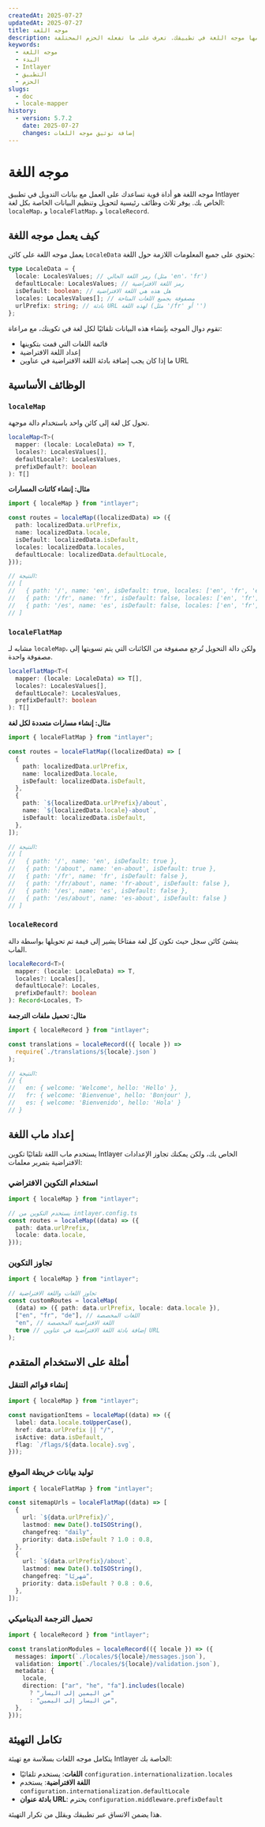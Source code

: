 ```yaml
---
createdAt: 2025-07-27
updatedAt: 2025-07-27
title: موجه اللغة
description: اكتشف كيف يعمل موجه اللغة. شاهد الخطوات التي يستخدمها موجه اللغة في تطبيقك. تعرف على ما تفعله الحزم المختلفة.
keywords:
  - موجه اللغة
  - البدء
  - Intlayer
  - التطبيق
  - الحزم
slugs:
  - doc
  - locale-mapper
history:
  - version: 5.7.2
    date: 2025-07-27
    changes: إضافة توثيق موجه اللغات
---
```


# موجه اللغة

موجه اللغة هو أداة قوية تساعدك على العمل مع بيانات التدويل في تطبيق Intlayer الخاص بك. يوفر ثلاث وظائف رئيسية لتحويل وتنظيم البيانات الخاصة بكل لغة: `localeMap`، و `localeFlatMap`، و `localeRecord`.

## كيف يعمل موجه اللغة

يعمل موجه اللغة على كائن `LocaleData` يحتوي على جميع المعلومات اللازمة حول اللغة:

```typescript
type LocaleData = {
  locale: LocalesValues; // رمز اللغة الحالي (مثل 'en'، 'fr')
  defaultLocale: LocalesValues; // رمز اللغة الافتراضية
  isDefault: boolean; // هل هذه هي اللغة الافتراضية
  locales: LocalesValues[]; // مصفوفة بجميع اللغات المتاحة
  urlPrefix: string; // بادئة URL لهذه اللغة (مثل '/fr' أو '')
};
```

تقوم دوال الموجه بإنشاء هذه البيانات تلقائيًا لكل لغة في تكوينك، مع مراعاة:

- قائمة اللغات التي قمت بتكوينها
- إعداد اللغة الافتراضية
- ما إذا كان يجب إضافة بادئة اللغة الافتراضية في عناوين URL

## الوظائف الأساسية

### `localeMap`

تحول كل لغة إلى كائن واحد باستخدام دالة موجهة.

```typescript
localeMap<T>(
  mapper: (locale: LocaleData) => T,
  locales?: LocalesValues[],
  defaultLocale?: LocalesValues,
  prefixDefault?: boolean
): T[]
```

**مثال: إنشاء كائنات المسارات**

```typescript
import { localeMap } from "intlayer";

const routes = localeMap((localizedData) => ({
  path: localizedData.urlPrefix,
  name: localizedData.locale,
  isDefault: localizedData.isDefault,
  locales: localizedData.locales,
  defaultLocale: localizedData.defaultLocale,
}));

// النتيجة:
// [
//   { path: '/', name: 'en', isDefault: true, locales: ['en', 'fr', 'es'], defaultLocale: 'en' },
//   { path: '/fr', name: 'fr', isDefault: false, locales: ['en', 'fr', 'es'], defaultLocale: 'en' },
//   { path: '/es', name: 'es', isDefault: false, locales: ['en', 'fr', 'es'], defaultLocale: 'en' }
// ]
```

### `localeFlatMap`

مشابه لـ `localeMap`، ولكن دالة التحويل تُرجع مصفوفة من الكائنات التي يتم تسويتها إلى مصفوفة واحدة.

```typescript
localeFlatMap<T>(
  mapper: (locale: LocaleData) => T[],
  locales?: LocalesValues[],
  defaultLocale?: LocalesValues,
  prefixDefault?: boolean
): T[]
```

**مثال: إنشاء مسارات متعددة لكل لغة**

```typescript
import { localeFlatMap } from "intlayer";

const routes = localeFlatMap((localizedData) => [
  {
    path: localizedData.urlPrefix,
    name: localizedData.locale,
    isDefault: localizedData.isDefault,
  },
  {
    path: `${localizedData.urlPrefix}/about`,
    name: `${localizedData.locale}-about`,
    isDefault: localizedData.isDefault,
  },
]);

// النتيجة:
// [
//   { path: '/', name: 'en', isDefault: true },
//   { path: '/about', name: 'en-about', isDefault: true },
//   { path: '/fr', name: 'fr', isDefault: false },
//   { path: '/fr/about', name: 'fr-about', isDefault: false },
//   { path: '/es', name: 'es', isDefault: false },
//   { path: '/es/about', name: 'es-about', isDefault: false }
// ]
```

### `localeRecord`

ينشئ كائن سجل حيث تكون كل لغة مفتاحًا يشير إلى قيمة تم تحويلها بواسطة دالة الماب.

```typescript
localeRecord<T>(
  mapper: (locale: LocaleData) => T,
  locales?: Locales[],
  defaultLocale?: Locales,
  prefixDefault?: boolean
): Record<Locales, T>
```

**مثال: تحميل ملفات الترجمة**

```typescript
import { localeRecord } from "intlayer";

const translations = localeRecord(({ locale }) =>
  require(`./translations/${locale}.json`)
);

// النتيجة:
// {
//   en: { welcome: 'Welcome', hello: 'Hello' },
//   fr: { welcome: 'Bienvenue', hello: 'Bonjour' },
//   es: { welcome: 'Bienvenido', hello: 'Hola' }
// }
```

## إعداد ماب اللغة

يستخدم ماب اللغة تلقائيًا تكوين Intlayer الخاص بك، ولكن يمكنك تجاوز الإعدادات الافتراضية بتمرير معلمات:

### استخدام التكوين الافتراضي

```typescript
import { localeMap } from "intlayer";

// يستخدم التكوين من intlayer.config.ts
const routes = localeMap((data) => ({
  path: data.urlPrefix,
  locale: data.locale,
}));
```

### تجاوز التكوين

```typescript
import { localeMap } from "intlayer";

// تجاوز اللغات واللغة الافتراضية
const customRoutes = localeMap(
  (data) => ({ path: data.urlPrefix, locale: data.locale }),
  ["en", "fr", "de"], // اللغات المخصصة
  "en", // اللغة الافتراضية المخصصة
  true // إضافة بادئة اللغة الافتراضية في عناوين URL
);
```

## أمثلة على الاستخدام المتقدم

### إنشاء قوائم التنقل

```typescript
import { localeMap } from "intlayer";

const navigationItems = localeMap((data) => ({
  label: data.locale.toUpperCase(),
  href: data.urlPrefix || "/",
  isActive: data.isDefault,
  flag: `/flags/${data.locale}.svg`,
}));
```

### توليد بيانات خريطة الموقع

```typescript
import { localeFlatMap } from "intlayer";

const sitemapUrls = localeFlatMap((data) => [
  {
    url: `${data.urlPrefix}/`,
    lastmod: new Date().toISOString(),
    changefreq: "daily",
    priority: data.isDefault ? 1.0 : 0.8,
  },
  {
    url: `${data.urlPrefix}/about`,
    lastmod: new Date().toISOString(),
    changefreq: "شهريًا",
    priority: data.isDefault ? 0.8 : 0.6,
  },
]);
```

### تحميل الترجمة الديناميكي

```typescript
import { localeRecord } from "intlayer";

const translationModules = localeRecord(({ locale }) => ({
  messages: import(`./locales/${locale}/messages.json`),
  validation: import(`./locales/${locale}/validation.json`),
  metadata: {
    locale,
    direction: ["ar", "he", "fa"].includes(locale)
      ? "من اليمين إلى اليسار"
      : "من اليسار إلى اليمين",
  },
}));
```

## تكامل التهيئة

يتكامل موجه اللغات بسلاسة مع تهيئة Intlayer الخاصة بك:

- **اللغات**: يستخدم تلقائيًا `configuration.internationalization.locales`
- **اللغة الافتراضية**: يستخدم `configuration.internationalization.defaultLocale`
- **بادئة عنوان URL**: يحترم `configuration.middleware.prefixDefault`

هذا يضمن الاتساق عبر تطبيقك ويقلل من تكرار التهيئة.
